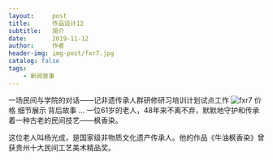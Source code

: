 ```yaml
---
layout:     post
title:      作品设计12
subtitle:   简介
date:       2019-11-12
author:     作者
header-img: img-post/fxr7.jpg
catalog: false
tags:
    - 新闻故事
---
```


一场民间与学院的对话——记非遗传承人群研修研习培训计划试点工作
![fxr7](https://user-images.githubusercontent.com/90051113/157562007-c81c947b-9721-4c3e-9498-d10576689cdb.jpg)
价格
细节展示
背后故事
...
 一位61岁的老人，48年来不离不弃，默默地守护和传承着一种古老的民间技艺——枫香染。

 这位老人叫杨光成，是国家级非物质文化遗产传承人。他的作品《牛油枫香染》曾获贵州十大民间工艺美术精品奖。
 
 
